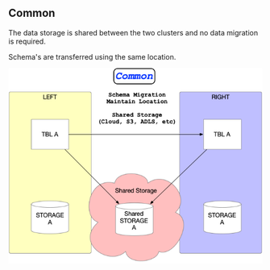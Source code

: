 ## Common

The data storage is shared between the two clusters and no data migration is required.  

Schema's are transferred using the same location. 

![common](./images/common.png)